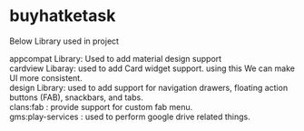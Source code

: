 # buyhatketask

Below Library used in project

appcompat Library: Used to add material design support</br>
cardview Libaray: used to add Card widget support. using this We can make UI more consistent.</br>
design Library: used to add support for navigation drawers, floating action buttons (FAB), snackbars, and tabs.</br>
clans:fab : provide support for custom fab menu.</br>
gms:play-services : used to perform google drive related things.
